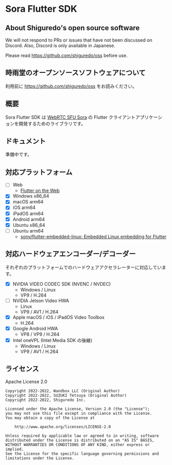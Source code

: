 # Sora Flutter SDK

## About Shiguredo's open source software

We will not respond to PRs or issues that have not been discussed on Discord. Also, Discord is only available in Japanese.

Please read https://github.com/shiguredo/oss before use.

## 時雨堂のオープンソースソフトウェアについて

利用前に https://github.com/shiguredo/oss をお読みください。

## 概要

Sora Flutter SDK は [WebRTC SFU Sora](https://sora.shiguredo.jp) の Flutter クライアントアプリケーションを開発するためのライブラリです。

## ドキュメント

準備中です。

## 対応プラットフォーム

- [ ] Web
    - [Flutter on the Web](https://flutter.dev/multi-platform/web)
- [x] Windows x86_64
- [x] macOS arm64
- [x] iOS arm64
- [x] iPadOS arm64
- [x] Android arm64
- [x] Ubuntu x86_64
- [ ] Ubuntu arm64
    - [sony/flutter\-embedded\-linux: Embedded Linux embedding for Flutter](https://github.com/sony/flutter-embedded-linux)

## 対応ハードウェアエンコーダー/デコーダー

それぞれのプラットフォームでのハードウェアアクセラレーターに対応しています。

- [x] NVIDIA VIDEO CODEC SDK (NVENC / NVDEC)
    - Windows / Linux
    - VP9 / H.264
- [ ] NVIDIA Jetson Video HWA
    - Linux
    - VP9 / AV1 / H.264
- [x] Apple macOS / iOS / iPadOS Video Toolbox
    - H.264
- [x] Google Android HWA
    - VP8 / VP9 / H.264
- [x] Intel oneVPL (Intel Media SDK の後継)
    - Windows / Linux
    - VP9 / AV1 / H.264

## ライセンス

Apache License 2.0

```
Copyright 2022-2022, Wandbox LLC (Original Author)
Copyright 2022-2022, SUZUKI Tetsuya (Original Author)
Copyright 2022-2022, Shiguredo Inc.

Licensed under the Apache License, Version 2.0 (the "License");
you may not use this file except in compliance with the License.
You may obtain a copy of the License at

    http://www.apache.org/licenses/LICENSE-2.0

Unless required by applicable law or agreed to in writing, software
distributed under the License is distributed on an "AS IS" BASIS,
WITHOUT WARRANTIES OR CONDITIONS OF ANY KIND, either express or implied.
See the License for the specific language governing permissions and
limitations under the License.
```
